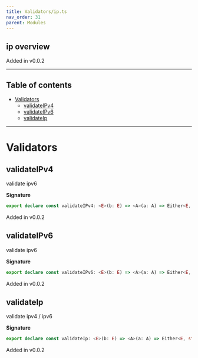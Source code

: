 ```yaml
---
title: Validators/ip.ts
nav_order: 31
parent: Modules
---
```


## ip overview

Added in v0.0.2

---

<h2 class="text-delta">Table of contents</h2>

- [Validators](#validators)
  - [validateIPv4](#validateipv4)
  - [validateIPv6](#validateipv6)
  - [validateIp](#validateip)

---

# Validators

## validateIPv4

validate ipv6

**Signature**

```ts
export declare const validateIPv4: <E>(b: E) => <A>(a: A) => Either<E, string>
```

Added in v0.0.2

## validateIPv6

validate ipv6

**Signature**

```ts
export declare const validateIPv6: <E>(b: E) => <A>(a: A) => Either<E, string>
```

Added in v0.0.2

## validateIp

validate ipv4 / ipv6

**Signature**

```ts
export declare const validateIp: <E>(b: E) => <A>(a: A) => Either<E, string>
```

Added in v0.0.2
